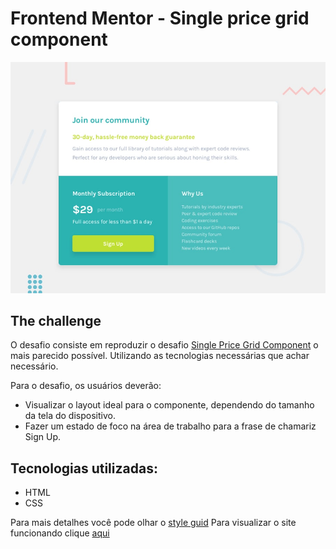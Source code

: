 # Frontend Mentor - Single price grid component

![Design preview for the Single price grid component coding challenge](./design/desktop-preview.jpg)

## The challenge

O desafio consiste em reproduzir o desafio [Single Price Grid Component](https://www.frontendmentor.io/challenges/single-price-grid-component-5ce41129d0ff452fec5abbbc) o mais parecido possível. Utilizando as tecnologias necessárias que achar necessário.

Para o desafio, os usuários deverão:

- Visualizar o layout ideal para o componente, dependendo do tamanho da tela do dispositivo.
- Fazer um estado de foco na área de trabalho para a frase de chamariz Sign Up.

## Tecnologias utilizadas:

- HTML
- CSS

Para mais detalhes você pode olhar o [style guid](style-guide.md)
Para visualizar o site funcionando clique [aqui]()
